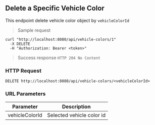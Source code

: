 ## Delete a Specific Vehicle Color
This endpoint delete vehicle color object by <code>vehicleColorId</code>

> Sample request 

```shell
curl "http://localhost:8080/api/vehicle-colors/1"
  -X DELETE
  -H "Authorization: Bearer <token>"
```

> Success response <code>HTTP 204 No Content</code>

### HTTP Request

`DELETE http://localhost:8080/api/vehicle-colors/<vehicleColorId>`

### URL Parameters

Parameter | Description
--------- | -----------
vehicleColorId | Selected vehicle color id